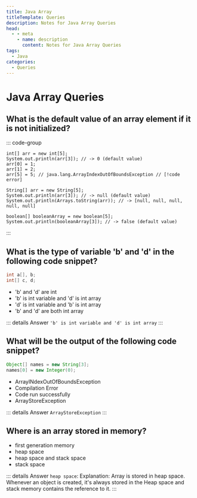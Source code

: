```yaml
---
title: Java Array
titleTemplate: Queries
description: Notes for Java Array Queries
head:
  - - meta
    - name: description
      content: Notes for Java Array Queries
tags:
  - Java
categories:
  - Queries
---
```


# Java Array Queries <Badge type="tip" text="Java" /><Badge type="warning" text="Queries" />

## What is the default value of an array element if it is not initialized?

::: code-group

```java{2} [int Array]
int[] arr = new int[5];
System.out.println(arr[3]); // -> 0 (default value)
arr[0] = 1;
arr[1] = 2;
arr[5] = 5; // java.lang.ArrayIndexOutOfBoundsException // [!code error]
```

```java{2} [String Array]
String[] arr = new String[5];
System.out.println(arr[3]); // -> null (default value)
System.out.println(Arrays.toString(arr)); // -> [null, null, null, null, null]
```

```java{2} [boolean Array]
boolean[] booleanArray = new boolean[5];
System.out.println(booleanArray[3]); // -> false (default value)
```

:::

## What is the type of variable 'b' and 'd' in the following code snippet?

```java
int a[], b;
int[] c, d;
```

- 'b' and 'd' are int
- 'b' is int variable and 'd' is int array
- 'd' is int variable and 'b' is int array
- 'b' and 'd' are both int array

::: details Answer
`'b' is int variable and 'd' is int array`
:::

## What will be the output of the following code snippet?

```java
Object[] names = new String[3];
names[0] = new Integer(0);
```

- ArrayINdexOutOfBoundsException
- Compilation Error
- Code run successfully
- ArrayStoreException

::: details Answer
`ArrayStoreException`
:::

## Where is an array stored in memory?

- first generation memory
- heap space
- heap space and stack space
- stack space

::: details Answer
`heap space`: Explanation: Array is stored in heap space. Whenever an object is created, it's always stored in the Heap space and stack memory contains the reference to it.
:::
